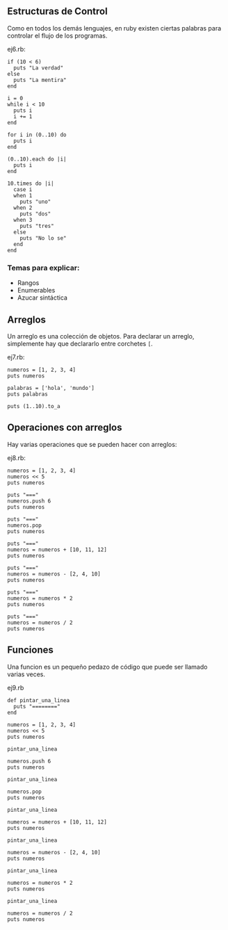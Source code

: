 ## Estructuras de Control

Como en todos los demás lenguajes, en ruby existen ciertas palabras para
controlar el flujo de los programas.

ej6.rb:

    if (10 < 6)
      puts "La verdad"
    else
      puts "La mentira"
    end

    i = 0
    while i < 10
      puts i
      i += 1
    end

    for i in (0..10) do
      puts i
    end

    (0..10).each do |i|
      puts i
    end

    10.times do |i|
      case i
      when 1
        puts "uno"
      when 2
        puts "dos"
      when 3
        puts "tres"
      else
        puts "No lo se"
      end
    end

### Temas para explicar:

* Rangos
* Enumerables
* Azucar sintáctica

## Arreglos

Un arreglo es una colección de objetos. Para declarar un arreglo, simplemente
hay que declararlo entre corchetes `[`.

ej7.rb:

    numeros = [1, 2, 3, 4]
    puts numeros

    palabras = ['hola', 'mundo']
    puts palabras

    puts (1..10).to_a

## Operaciones con arreglos

Hay varias operaciones que se pueden hacer con arreglos:

ej8.rb:

    numeros = [1, 2, 3, 4]
    numeros << 5
    puts numeros

    puts "==="
    numeros.push 6
    puts numeros

    puts "==="
    numeros.pop
    puts numeros

    puts "==="
    numeros = numeros + [10, 11, 12]
    puts numeros

    puts "==="
    numeros = numeros - [2, 4, 10]
    puts numeros

    puts "==="
    numeros = numeros * 2
    puts numeros

    puts "==="
    numeros = numeros / 2
    puts numeros

## Funciones

Una funcion es un pequeño pedazo de código que puede ser llamado varias veces.

ej9.rb

    def pintar_una_linea
      puts "========"
    end

    numeros = [1, 2, 3, 4]
    numeros << 5
    puts numeros

    pintar_una_linea

    numeros.push 6
    puts numeros

    pintar_una_linea

    numeros.pop
    puts numeros

    pintar_una_linea

    numeros = numeros + [10, 11, 12]
    puts numeros

    pintar_una_linea

    numeros = numeros - [2, 4, 10]
    puts numeros

    pintar_una_linea

    numeros = numeros * 2
    puts numeros

    pintar_una_linea

    numeros = numeros / 2
    puts numeros
